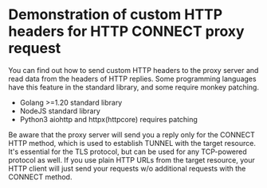 # Demonstration of custom HTTP headers for HTTP CONNECT proxy request
You can find out how to send custom HTTP headers to the proxy server and read data from the headers of HTTP replies. Some programming languages have this feature in the standard library, and some require monkey patching.

* Golang >=1.20 standard library
* NodeJS standard library
* Python3 aiohttp and httpx(httpcore) requires patching

Be aware that the proxy server will send you a reply only for the CONNECT HTTP method, which is used to establish TUNNEL with the target resource. It's essential for the TLS protocol, but can be used for any TCP-powered protocol as well. If you use plain HTTP URLs from the target resource, your HTTP client will just send your requests w/o additional requests with the CONNECT method.

